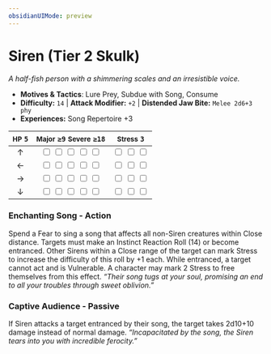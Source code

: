 ```yaml
---
obsidianUIMode: preview
---
```

# Siren (Tier 2 Skulk)

*A half-fish person with a shimmering scales and an irresistible voice.*

- **Motives & Tactics**: Lure Prey, Subdue with Song, Consume
- **Difficulty:** `14` | **Attack Modifier:** `+2` | **Distended Jaw Bite:** `Melee 2d6+3 phy`
- **Experiences:** Song Repertoire +3

| <small>HP</small> `5` | <small>Major</small> `≥9` <small>Severe</small> `≥18` | <small>Stress</small> `3` |
|:-:|:-:|:-:|
| ↑ |  <input type="checkbox" unchecked id="6e6b889f"> <input type="checkbox" unchecked id="f51fa664"> <input type="checkbox" unchecked id="44ba84d3"> <input type="checkbox" unchecked id="4eb2ab7e"> <input type="checkbox" unchecked id="b6bc4852"> |  <input type="checkbox" unchecked id="96108fd8"> <input type="checkbox" unchecked id="1d3b731e"> <input type="checkbox" unchecked id="389029bc"> |
| ← |  <input type="checkbox" unchecked id="ef25aff7"> <input type="checkbox" unchecked id="6579963c"> <input type="checkbox" unchecked id="18a889bb"> <input type="checkbox" unchecked id="0a4ebbd7"> <input type="checkbox" unchecked id="1150c9d8"> |  <input type="checkbox" unchecked id="48fea523"> <input type="checkbox" unchecked id="a77f6f8f"> <input type="checkbox" unchecked id="227838d8"> |
| → |  <input type="checkbox" unchecked id="4e771d5b"> <input type="checkbox" unchecked id="499d9cc7"> <input type="checkbox" unchecked id="579954f5"> <input type="checkbox" unchecked id="a688039e"> <input type="checkbox" unchecked id="985b47df"> |  <input type="checkbox" unchecked id="cef84220"> <input type="checkbox" unchecked id="0e41cb93"> <input type="checkbox" unchecked id="5bd563da"> |
| ↓ |  <input type="checkbox" unchecked id="f8274092"> <input type="checkbox" unchecked id="cebd2af9"> <input type="checkbox" unchecked id="3a568dd0"> <input type="checkbox" unchecked id="96e170c5"> <input type="checkbox" unchecked id="0bedce74"> |  <input type="checkbox" unchecked id="0f28f501"> <input type="checkbox" unchecked id="1fc67019"> <input type="checkbox" unchecked id="8e8c15ea"> |

### Enchanting Song - Action

Spend a Fear to sing a song that affects all non-Siren creatures within Close distance. Targets must make an Instinct Reaction Roll (14) or become entranced. Other Sirens within a Close range of the target can mark Stress to increase the difficulty of this roll by +1 each. While entranced, a target cannot act and is Vulnerable. A character may mark 2 Stress to free themselves from this effect. *“Their song tugs at your soul, promising an end to all your troubles through sweet oblivion.”*

### Captive Audience - Passive

If Siren attacks a target entranced by their song, the target takes 2d10+10 damage instead of normal damage. *“Incapacitated by the song, the Siren tears into you with incredible ferocity.”*